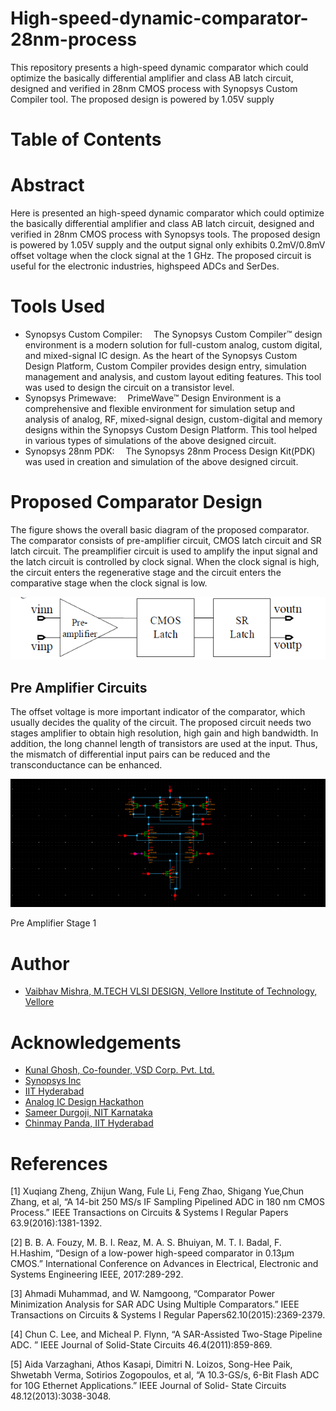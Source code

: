 # High-speed-dynamic-comparator-28nm-process
This repository presents a high-speed dynamic comparator which could optimize the basically differential amplifier and class AB latch circuit, designed and verified in 28nm CMOS process with Synopsys Custom Compiler tool. The proposed design is powered by 1.05V supply
# Table of Contents

# Abstract

Here is presented an  high-speed dynamic comparator which could optimize the basically differential amplifier and class AB latch circuit, designed and verified in  28nm CMOS process with Synopsys tools. The proposed design is powered by 1.05V supply and the output signal only exhibits 0.2mV/0.8mV offset voltage when the clock signal at the 1 GHz. The proposed circuit is useful for the electronic industries, highspeed ADCs and SerDes.

# Tools Used

- Synopsys Custom Compiler:  The Synopsys Custom Compiler™ design environment is a modern solution for full-custom analog, custom digital, and mixed-signal IC design. As the heart of the Synopsys Custom Design Platform, Custom Compiler provides design entry, simulation management and analysis, and custom layout editing features. This tool was used to design the circuit on a transistor level.
- Synopsys Primewave:  PrimeWave™ Design Environment is a comprehensive and flexible environment for simulation setup and analysis of analog, RF, mixed-signal design, custom-digital and memory designs within the Synopsys Custom Design Platform. This tool helped in various types of simulations of the above designed circuit.
- Synopsys 28nm PDK:  The Synopsys 28nm Process Design Kit(PDK) was used in creation and simulation of the above designed circuit.

# Proposed Comparator Design

The figure shows the overall basic diagram of the proposed comparator. The comparator consists of pre-amplifier circuit, CMOS latch circuit and SR latch circuit. The preamplifier circuit is used to amplify the input signal and the latch circuit is controlled by clock signal. When the clock signal is high, the circuit enters the regenerative stage and the circuit enters the comparative stage when the clock signal is low.

<p align="center">
  
  <img src="/Images/proposed_Design.png"> <br>
</p>


## Pre Amplifier Circuits


The offset voltage is more important indicator of the comparator, which usually decides the quality of the circuit. The proposed circuit needs two stages amplifier to obtain high resolution, high gain and high bandwidth. In addition, the long channel length of transistors are used at the input. Thus, the mismatch of differential input pairs can be reduced and the transconductance can be enhanced.

<p align="center">
  <img src="/Images/Fast_comparator_pre_amplifierS1_schematic.png"> <br>
  <figcaption>Pre Amplifier Stage 1</figcaption>
</p>


# Author

- [Vaibhav Mishra, M.TECH VLSI DESIGN, Vellore Institute of Technology, Vellore ](https://www.linkedin.com/in/vaibhav-mishra-33487612a)

# Acknowledgements

- [Kunal Ghosh, Co-founder, VSD Corp. Pvt. Ltd.](https://www.linkedin.com/in/kunal-ghosh-vlsisystemdesign-com-28084836/)
- [Synopsys Inc](https://www.synopsys.com/)
- [IIT Hyderabad](https://iith.ac.in/)
- [Analog IC Design Hackathon](https://www.iith.ac.in/events/2022/02/15/Cloud-Based-Analog-IC-Design-Hackathon/)
- [Sameer Durgoji, NIT Karnataka](https://www.linkedin.com/in/sameer-s-durgoji-340b26180/)
- [Chinmay Panda, IIT Hyderabad](https://www.iith.ac.in/events/2022/02/15/Cloud-Based-Analog-IC-Design-Hackathon/)

# References

[1] Xuqiang Zheng, Zhijun Wang, Fule Li, Feng Zhao, Shigang Yue,Chun Zhang, et al, “A 14-bit 250 MS/s IF Sampling Pipelined ADC in 180 nm CMOS Process.” IEEE Transactions on Circuits & Systems I Regular Papers 63.9(2016):1381-1392.

[2] B. B. A. Fouzy, M. B. I. Reaz, M. A. S. Bhuiyan, M. T. I. Badal, F. H.Hashim, “Design of a low-power high-speed comparator in 0.13μm CMOS.” International Conference on Advances in Electrical, Electronic and Systems Engineering IEEE, 2017:289-292. 

[3] Ahmadi Muhammad, and W. Namgoong, “Comparator Power Minimization Analysis for SAR ADC Using Multiple Comparators.”  IEEE Transactions on Circuits & Systems I Regular Papers62.10(2015):2369-2379. 

[4] Chun C. Lee, and Micheal P. Flynn, “A SAR-Assisted Two-Stage Pipeline ADC. ” IEEE Journal of Solid-State Circuits 46.4(2011):859-869.  

[5] Aida Varzaghani, Athos Kasapi, Dimitri N. Loizos, Song-Hee Paik, Shwetabh Verma, Sotirios Zogopoulos, et al, “A 10.3-GS/s, 6-Bit Flash ADC for 10G Ethernet Applications.” IEEE Journal of Solid- State Circuits 48.12(2013):3038-3048.
